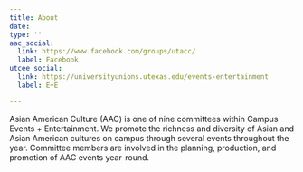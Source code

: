 ```yaml
---
title: About
date: 
type: ''
aac_social:
  link: https://www.facebook.com/groups/utacc/
  label: Facebook
utcee_social:
  link: https://universityunions.utexas.edu/events-entertainment
  label: E+E

---
```

Asian American Culture (AAC) is one of nine committees within Campus Events + Entertainment. We promote the richness and diversity of Asian and Asian American cultures on campus through several events throughout the year. Committee members are involved in the planning, production, and promotion of AAC events year-round.